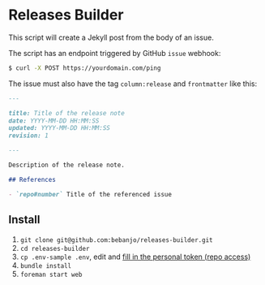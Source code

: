 # Releases Builder

This script will create a Jekyll post from the body of an issue. 

The script has an endpoint triggered by GitHub `issue` webhook:

```sh
$ curl -X POST https://yourdomain.com/ping
```

The issue must also have the tag `column:release` and `frontmatter` like this:

```md
---

title: Title of the release note
date: YYYY-MM-DD HH:MM:SS 
updated: YYYY-MM-DD HH:MM:SS
revision: 1

---

Description of the release note.

## References

- `repo#number` Title of the referenced issue
```

## Install

1. `git clone git@github.com:bebanjo/releases-builder.git`
2. `cd releases-builder`
3. `cp .env-sample .env`, edit and [fill in the personal token (repo access)](https://github.com/settings/tokens/new)
4. `bundle install`
5. `foreman start web`
